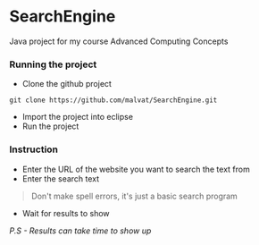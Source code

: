 # SearchEngine
Java project for my course Advanced Computing Concepts

### Running the project
- Clone the github project
```
git clone https://github.com/malvat/SearchEngine.git
```
- Import the project into eclipse
- Run the project

### Instruction
- Enter the URL of the website you want to search the text from
- Enter the search text 
> Don't make spell errors, it's just a basic search program
- Wait for results to show

*P.S - Results can take time to show up*
